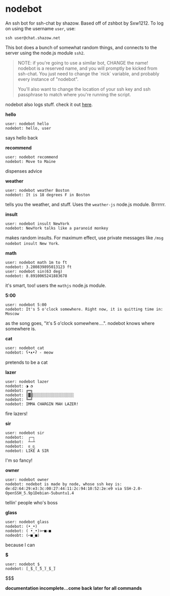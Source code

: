 # nodebot
An ssh bot for ssh-chat by shazow. Based off of zshbot by Sxw1212. To log on using the username `user`, use:
```
ssh user@chat.shazow.net
```
This bot does a bunch of somewhat random things, and connects to the server using the node.js module `ssh2`.

<blockquote>
NOTE: if you're going to use a similar bot, CHANGE the name! nodebot is a reserved name, and you will promptly be kicked from ssh-chat. You just need to change the `nick` variable, and probably every instance of "nodebot".

You'll also want to change the location of your ssh key and ssh passphrase to match where you're running the script.
</blockquote>

nodebot also logs stuff. check it out <a href="https://codeyourcloud.com/nodebot/log.txt">here</a>.

__hello__
```
user: nodebot hello
nodebot: hello, user
```
says hello back

__recommend__
```
user: nodebot recommend
nodebot: Move to Maine
```
dispenses advice

__weather__
```
user: nodebot weather Boston
nodebot: It is 18 degrees F in Boston
```
tells you the weather, and stuff. Uses the `weather-js` node.js module. Brrrrrr.

__insult__
```
user: nodebot insult NewYork
nodebot: NewYork talks like a paranoid monkey
```
makes random insults. For maximum effect, use private messages like `/msg nodebot insult New York`.

__math__
```
user: nodebot math 1m to ft
nodebot: 3.280839895013123 ft
user: nodebot sin(63 deg)
nodebot: 0.8910065241883678
```
it's smart, too! users the `mathjs` node.js module.

__5:00__
```
user: nodebot 5:00
nodebot: It's 5 o'clock somewhere. Right now, it is quitting time in: Moscow
```
as the song goes, "it's 5 o'clock somewhere....". nodebot knows where somewhere is.

__cat__
```
user: nodebot cat
nodebot: ʕ•ᴥ•ʔ - meow
```
pretends to be a cat

__lazer__
```
user: nodebot lazer
nodebot: ◑ ◔
nodebot: ╔═╗
nodebot: ║▓▒░░░░░░░░░░░░░░░░░░
nodebot: ╚═╝
nodebot: IMMA CHARGIN MAH LAZER!
```
fire lazers!

__sir__
```
user: nodebot sir
nodebot:  ┌─┐
nodebot:  ┴─┴ 
nodebot:  ಠ_ರೃ 
nodebot: LIKE A SIR
```
I'm so fancy!

__owner__
```
user: nodebot owner
nodebot: nodebot is made by node, whose ssh key is: de:d2:64:29:e3:3c:00:27:44:11:2c:94:10:52:2e:e9 via SSH-2.0-OpenSSH_5.9p1Debian-5ubuntu1.4
```
tellin' people who's boss

__glass__
```
user: nodebot glass
nodebot: (•_•)
nodebot: ( •_•)>⌐■-■
nodeobt: (⌐■_■)
```
because I can

__$__
```
user: nodebot $
nodebot: [̲̅$̲̅(̲̅5̲̅)̲̅$̲̅]
```
$$$

__documentation incomplete...come back later for all commands__
